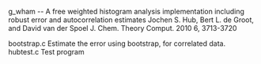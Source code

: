 
g_wham -- A free weighted histogram analysis
implementation including robust error and
autocorrelation estimates
Jochen S. Hub, Bert L. de Groot, and David van der Spoel
J. Chem. Theory Comput. 2010 6, 3713-3720

bootstrap.c    Estimate the error using bootstrap, for correlated data.
hubtest.c      Test program 
